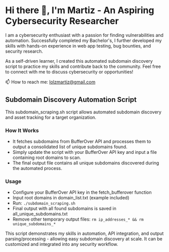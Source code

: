

# Hi there 👋, I'm Martiz - An Aspiring Cybersecurity Researcher

I am a cybersecurity enthusiast with a passion for finding vulnerabilities and automation. Successfully completed my Bachelor's, I further developed my skills with hands-on experience in web app testing, bug bounties, and security research. 

As a self-driven learner, I created this automated subdomain discovery script to practice my skills and contribute back to the community. Feel free to connect with me to discuss cybersecurity or opportunities!

📫 How to reach me: lolzmartiz@gmail.com

## Subdomain Discovery Automation Script

This subdomain_scraping.sh script allows automated subdomain discovery and asset tracking for a target organization. 

### How It Works

- It fetches subdomains from BufferOver API and processes them to output a consolidated list of unique subdomains found.  
- Simply update the script with your BufferOver API key and input a file containing root domains to scan.
- The final output file contains all unique subdomains discovered during the automated process.

### Usage

- Configure your BufferOver API key in the fetch_bufferover function
- Input root domains in domain_list.txt (example included) 
- Run: `./subdomain_scraping.sh`
- Final output with all found subdomains is saved in all_unique_subdomains.txt
- Remove other temporary output files: `rm ip_addresses_* && rm unique_subdomains_*`

This script demonstrates my skills in automation, API integration, and output parsing/processing - allowing easy subdomain discovery at scale. It can be customized and integrated into any security workflow.


